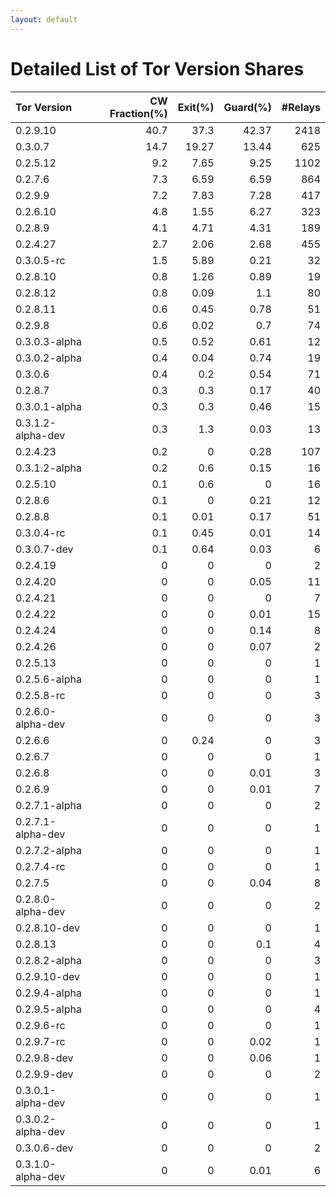 ```yaml
---
layout: default
---
```



# Detailed List of Tor Version Shares

| Tor Version       |   CW Fraction(%) |   Exit(%) |   Guard(%) |   #Relays |
|:------------------|-----------------:|----------:|-----------:|----------:|
| 0.2.9.10          |             40.7 |     37.3  |      42.37 |      2418 |
| 0.3.0.7           |             14.7 |     19.27 |      13.44 |       625 |
| 0.2.5.12          |              9.2 |      7.65 |       9.25 |      1102 |
| 0.2.7.6           |              7.3 |      6.59 |       6.59 |       864 |
| 0.2.9.9           |              7.2 |      7.83 |       7.28 |       417 |
| 0.2.6.10          |              4.8 |      1.55 |       6.27 |       323 |
| 0.2.8.9           |              4.1 |      4.71 |       4.31 |       189 |
| 0.2.4.27          |              2.7 |      2.06 |       2.68 |       455 |
| 0.3.0.5-rc        |              1.5 |      5.89 |       0.21 |        32 |
| 0.2.8.10          |              0.8 |      1.26 |       0.89 |        19 |
| 0.2.8.12          |              0.8 |      0.09 |       1.1  |        80 |
| 0.2.8.11          |              0.6 |      0.45 |       0.78 |        51 |
| 0.2.9.8           |              0.6 |      0.02 |       0.7  |        74 |
| 0.3.0.3-alpha     |              0.5 |      0.52 |       0.61 |        12 |
| 0.3.0.2-alpha     |              0.4 |      0.04 |       0.74 |        19 |
| 0.3.0.6           |              0.4 |      0.2  |       0.54 |        71 |
| 0.2.8.7           |              0.3 |      0.3  |       0.17 |        40 |
| 0.3.0.1-alpha     |              0.3 |      0.3  |       0.46 |        15 |
| 0.3.1.2-alpha-dev |              0.3 |      1.3  |       0.03 |        13 |
| 0.2.4.23          |              0.2 |      0    |       0.28 |       107 |
| 0.3.1.2-alpha     |              0.2 |      0.6  |       0.15 |        16 |
| 0.2.5.10          |              0.1 |      0.6  |       0    |        16 |
| 0.2.8.6           |              0.1 |      0    |       0.21 |        12 |
| 0.2.8.8           |              0.1 |      0.01 |       0.17 |        51 |
| 0.3.0.4-rc        |              0.1 |      0.45 |       0.01 |        14 |
| 0.3.0.7-dev       |              0.1 |      0.64 |       0.03 |         6 |
| 0.2.4.19          |              0   |      0    |       0    |         2 |
| 0.2.4.20          |              0   |      0    |       0.05 |        11 |
| 0.2.4.21          |              0   |      0    |       0    |         7 |
| 0.2.4.22          |              0   |      0    |       0.01 |        15 |
| 0.2.4.24          |              0   |      0    |       0.14 |         8 |
| 0.2.4.26          |              0   |      0    |       0.07 |         2 |
| 0.2.5.13          |              0   |      0    |       0    |         1 |
| 0.2.5.6-alpha     |              0   |      0    |       0    |         1 |
| 0.2.5.8-rc        |              0   |      0    |       0    |         3 |
| 0.2.6.0-alpha-dev |              0   |      0    |       0    |         3 |
| 0.2.6.6           |              0   |      0.24 |       0    |         3 |
| 0.2.6.7           |              0   |      0    |       0    |         1 |
| 0.2.6.8           |              0   |      0    |       0.01 |         3 |
| 0.2.6.9           |              0   |      0    |       0.01 |         7 |
| 0.2.7.1-alpha     |              0   |      0    |       0    |         2 |
| 0.2.7.1-alpha-dev |              0   |      0    |       0    |         1 |
| 0.2.7.2-alpha     |              0   |      0    |       0    |         1 |
| 0.2.7.4-rc        |              0   |      0    |       0    |         1 |
| 0.2.7.5           |              0   |      0    |       0.04 |         8 |
| 0.2.8.0-alpha-dev |              0   |      0    |       0    |         2 |
| 0.2.8.10-dev      |              0   |      0    |       0    |         1 |
| 0.2.8.13          |              0   |      0    |       0.1  |         4 |
| 0.2.8.2-alpha     |              0   |      0    |       0    |         3 |
| 0.2.9.10-dev      |              0   |      0    |       0    |         1 |
| 0.2.9.4-alpha     |              0   |      0    |       0    |         1 |
| 0.2.9.5-alpha     |              0   |      0    |       0    |         4 |
| 0.2.9.6-rc        |              0   |      0    |       0    |         1 |
| 0.2.9.7-rc        |              0   |      0    |       0.02 |         1 |
| 0.2.9.8-dev       |              0   |      0    |       0.06 |         1 |
| 0.2.9.9-dev       |              0   |      0    |       0    |         2 |
| 0.3.0.1-alpha-dev |              0   |      0    |       0    |         1 |
| 0.3.0.2-alpha-dev |              0   |      0    |       0    |         1 |
| 0.3.0.6-dev       |              0   |      0    |       0    |         2 |
| 0.3.1.0-alpha-dev |              0   |      0    |       0.01 |         6 |